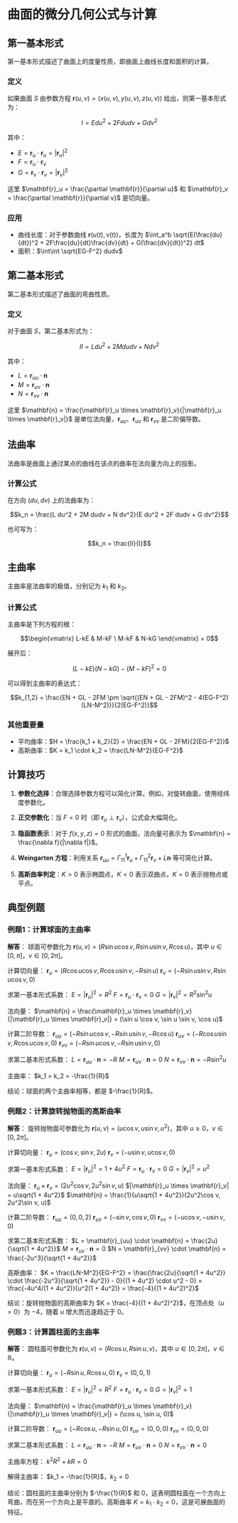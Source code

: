 # 曲面的微分几何公式与计算

## 第一基本形式

第一基本形式描述了曲面上的度量性质，即曲面上曲线长度和面积的计算。

### 定义

如果曲面 $S$ 由参数方程 $\mathbf{r}(u,v) = (x(u,v), y(u,v), z(u,v))$ 给出，则第一基本形式为：

$$I = E du^2 + 2F dudv + G dv^2$$

其中：

- $E = \mathbf{r}_u \cdot \mathbf{r}_u = |\mathbf{r}_u|^2$
- $F = \mathbf{r}_u \cdot \mathbf{r}_v$
- $G = \mathbf{r}_v \cdot \mathbf{r}_v = |\mathbf{r}_v|^2$

这里 $\mathbf{r}_u = \frac{\partial \mathbf{r}}{\partial u}$ 和 $\mathbf{r}_v = \frac{\partial \mathbf{r}}{\partial v}$ 是切向量。

### 应用

- 曲线长度：对于参数曲线 $\mathbf{r}(u(t), v(t))$，长度为 $\int_a^b \sqrt{E(\frac{du}{dt})^2 + 2F\frac{du}{dt}\frac{dv}{dt} + G(\frac{dv}{dt})^2} dt$
- 面积：$\int\int \sqrt{EG-F^2} dudv$

## 第二基本形式

第二基本形式描述了曲面的弯曲性质。

### 定义

对于曲面 $S$，第二基本形式为：

$$II = L du^2 + 2M dudv + N dv^2$$

其中：

- $L = \mathbf{r}_{uu} \cdot \mathbf{n}$
- $M = \mathbf{r}_{uv} \cdot \mathbf{n}$
- $N = \mathbf{r}_{vv} \cdot \mathbf{n}$

这里 $\mathbf{n} = \frac{\mathbf{r}_u \times \mathbf{r}_v}{|\mathbf{r}_u \times \mathbf{r}_v|}$ 是单位法向量，$\mathbf{r}_{uu}$、$\mathbf{r}_{uv}$ 和 $\mathbf{r}_{vv}$ 是二阶偏导数。

## 法曲率

法曲率是曲面上通过某点的曲线在该点的曲率在法向量方向上的投影。

### 计算公式

在方向 $(du, dv)$ 上的法曲率为：

$$k_n = \frac{L du^2 + 2M dudv + N dv^2}{E du^2 + 2F dudv + G dv^2}$$

也可写为：

$$k_n = \frac{II}{I}$$

## 主曲率

主曲率是法曲率的极值，分别记为 $k_1$ 和 $k_2$。

### 计算公式

主曲率是下列方程的根：

$$\begin{vmatrix} L-kE & M-kF \ M-kF & N-kG \end{vmatrix} = 0$$

展开后：

$$(L-kE)(N-kG) - (M-kF)^2 = 0$$

可以得到主曲率的表达式：

$$k_{1,2} = \frac{EN + GL - 2FM \pm \sqrt{(EN + GL - 2FM)^2 - 4(EG-F^2)(LN-M^2)}}{2(EG-F^2)}$$

### 其他重要量

- 平均曲率：$H = \frac{k_1 + k_2}{2} = \frac{EN + GL - 2FM}{2(EG-F^2)}$
- 高斯曲率：$K = k_1 \cdot k_2 = \frac{LN-M^2}{EG-F^2}$

## 计算技巧

1. **参数化选择**：合理选择参数方程可以简化计算。例如，对旋转曲面，使用经纬度参数化。
    
2. **正交参数化**：当 $F = 0$ 时（即 $\mathbf{r}_u \perp \mathbf{r}_v$），公式会大幅简化。
    
3. **隐函数表示**：对于 $f(x,y,z) = 0$ 形式的曲面，法向量可表示为 $\mathbf{n} = \frac{\nabla f}{|\nabla f|}$。
    
4. **Weingarten 方程**：利用关系 $\mathbf{r}_{uu} = \Gamma_{11}^1 \mathbf{r}_u + \Gamma_{11}^2 \mathbf{r}_v + L\mathbf{n}$ 等可简化计算。
    
5. **高斯曲率判定**：$K > 0$ 表示椭圆点，$K < 0$ 表示双曲点，$K = 0$ 表示抛物点或平点。
    

## 典型例题

### 例题1：计算球面的主曲率

**解答**： 球面可参数化为 $\mathbf{r}(u,v) = (R\sin u \cos v, R\sin u \sin v, R\cos u)$，其中 $u \in [0,\pi]$，$v \in [0,2\pi]$。

计算切向量： $\mathbf{r}_u = (R\cos u \cos v, R\cos u \sin v, -R\sin u)$ $\mathbf{r}_v = (-R\sin u \sin v, R\sin u \cos v, 0)$

求第一基本形式系数： $E = |\mathbf{r}_u|^2 = R^2$ $F = \mathbf{r}_u \cdot \mathbf{r}_v = 0$ $G = |\mathbf{r}_v|^2 = R^2\sin^2 u$

法向量： $\mathbf{n} = \frac{\mathbf{r}_u \times \mathbf{r}_v}{|\mathbf{r}_u \times \mathbf{r}_v|} = (\sin u \cos v, \sin u \sin v, \cos u)$

计算二阶导数： $\mathbf{r}_{uu} = (-R\sin u \cos v, -R\sin u \sin v, -R\cos u)$ $\mathbf{r}_{uv} = (-R\cos u \sin v, R\cos u \cos v, 0)$ $\mathbf{r}_{vv} = (-R\sin u \cos v, -R\sin u \sin v, 0)$

求第二基本形式系数： $L = \mathbf{r}_{uu} \cdot \mathbf{n} = -R$ $M = \mathbf{r}_{uv} \cdot \mathbf{n} = 0$ $N = \mathbf{r}_{vv} \cdot \mathbf{n} = -R\sin^2 u$

主曲率： $k_1 = k_2 = -\frac{1}{R}$

结论：球面的两个主曲率相等，都是 $-\frac{1}{R}$。

### 例题2：计算旋转抛物面的高斯曲率

**解答**： 旋转抛物面可参数化为 $\mathbf{r}(u,v) = (u\cos v, u\sin v, u^2)$，其中 $u \geq 0$，$v \in [0,2\pi]$。

计算切向量： $\mathbf{r}_u = (\cos v, \sin v, 2u)$ $\mathbf{r}_v = (-u\sin v, u\cos v, 0)$

求第一基本形式系数： $E = |\mathbf{r}_u|^2 = 1 + 4u^2$ $F = \mathbf{r}_u \cdot \mathbf{r}_v = 0$ $G = |\mathbf{r}_v|^2 = u^2$

法向量： $\mathbf{r}_u \times \mathbf{r}_v = (2u^2\cos v, 2u^2\sin v, u)$ $|\mathbf{r}_u \times \mathbf{r}_v| = u\sqrt{1 + 4u^2}$ $\mathbf{n} = \frac{1}{u\sqrt{1 + 4u^2}}(2u^2\cos v, 2u^2\sin v, u)$

计算二阶导数： $\mathbf{r}_{uu} = (0, 0, 2)$ $\mathbf{r}_{uv} = (-\sin v, \cos v, 0)$ $\mathbf{r}_{vv} = (-u\cos v, -u\sin v, 0)$

求第二基本形式系数： $L = \mathbf{r}_{uu} \cdot \mathbf{n} = \frac{2u}{\sqrt{1 + 4u^2}}$ $M = \mathbf{r}_{uv} \cdot \mathbf{n} = 0$ $N = \mathbf{r}_{vv} \cdot \mathbf{n} = \frac{-2u^3}{\sqrt{1 + 4u^2}}$

高斯曲率： $K = \frac{LN-M^2}{EG-F^2} = \frac{\frac{2u}{\sqrt{1 + 4u^2}} \cdot \frac{-2u^3}{\sqrt{1 + 4u^2}} - 0}{(1 + 4u^2) \cdot u^2 - 0} = \frac{-4u^4/(1 + 4u^2)}{u^2(1 + 4u^2)} = \frac{-4}{(1 + 4u^2)^2}$

结论：旋转抛物面的高斯曲率为 $K = \frac{-4}{(1 + 4u^2)^2}$，在顶点处（$u = 0$）为 $-4$，随着 $u$ 增大而迅速趋近于 $0$。

### 例题3：计算圆柱面的主曲率

**解答**： 圆柱面可参数化为 $\mathbf{r}(u,v) = (R\cos u, R\sin u, v)$，其中 $u \in [0,2\pi]$，$v \in \mathbb{R}$。

计算切向量： $\mathbf{r}_u = (-R\sin u, R\cos u, 0)$ $\mathbf{r}_v = (0, 0, 1)$

求第一基本形式系数： $E = |\mathbf{r}_u|^2 = R^2$ $F = \mathbf{r}_u \cdot \mathbf{r}_v = 0$ $G = |\mathbf{r}_v|^2 = 1$

法向量： $\mathbf{n} = \frac{\mathbf{r}_u \times \mathbf{r}_v}{|\mathbf{r}_u \times \mathbf{r}_v|} = (\cos u, \sin u, 0)$

计算二阶导数： $\mathbf{r}_{uu} = (-R\cos u, -R\sin u, 0)$ $\mathbf{r}_{uv} = (0, 0, 0)$ $\mathbf{r}_{vv} = (0, 0, 0)$

求第二基本形式系数： $L = \mathbf{r}_{uu} \cdot \mathbf{n} = -R$ $M = \mathbf{r}_{uv} \cdot \mathbf{n} = 0$ $N = \mathbf{r}_{vv} \cdot \mathbf{n} = 0$

主曲率方程： $k^2R^2 + kR = 0$

解得主曲率： $k_1 = -\frac{1}{R}$，$k_2 = 0$

结论：圆柱面的主曲率分别为 $-\frac{1}{R}$ 和 $0$，这表明圆柱面在一个方向上弯曲，而在另一个方向上是平直的。高斯曲率 $K = k_1 \cdot k_2 = 0$，这是可展曲面的特征。